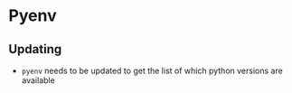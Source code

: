 # Pyenv

## Updating

* `pyenv` needs to be updated to get the list of which python versions are available
